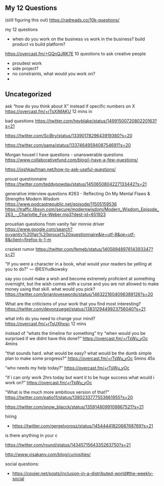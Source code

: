 
## My 12 Questions

(still figuring this out)
https://radreads.co/10k-questions/

my 12 questions
- when do you work on the business vs work in the business? build product vs build platform?


https://overcast.fm/+GQnQJRK7E 10 questions to ask creative people
- proudest work
- side project?
- no constraints, what would you work on?
- 


## Uncategorized

ask “how do you think about X” instead if specific numbers on X https://overcast.fm/+rTsXiMAKU 12 mins in


bad questions https://twitter.com/heyblake/status/1499150072080220163?s=21

https://twitter.com/SciBry/status/1339017829643919360?s=20

https://twitter.com/sama/status/1337464959408754691?s=20

Morgan housel I have questions  - unanswerable questions https://www.collaborativefund.com/blog/i-have-a-few-questions/

https://joshkaufman.net/how-to-ask-useful-questions/

proust questionnaire https://twitter.com/teddypowday/status/1450650804227133442?s=21

generative interview questions
#263 - Reflecting On My Mental Flaws & Strengths
Modern Wisdom https://www.podcastrepublic.net/episode/11505159536 https://traffic.libsyn.com/secure/modernwisdom/Modern_Wisdom_Episode_263_-_Charlotte_Fox-Weber.mp3?dest-id=651923


proustian questions from vanity fair
minnie driver
https://www.google.com/search?q=vanity%20fair%20proust%20questionnaire&ie=utf-8&oe=utf-8&client=firefox-b-1-m



craziest rumor https://twitter.com/femeb/status/1405894897614393347?s=21

"If you were a character in a book, what would your readers be yelling at you to do?"  — @ESYudkowsky

say you could make a wish and become extremely proficient at something overnight, but the wish comes with a curse and you are not allowed to make money using that skill. what would you pick?
https://twitter.com/brianloveswords/status/1463221604096389126?s=20

What are the criticisms of your work that you find most interesting? https://twitter.com/devonzuegel/status/1383129449923756040?s=21


what info do you need to change your mind?
https://overcast.fm/+rTsUXhxsc 12 mins


instead of “whats the timeline for something” try “when would you be surprised if we didnt have this done?”
https://overcast.fm/+rTsWu_yOc 4mins


“that sounds hard. what would be easy? what would be the dumb simple plan to make some progress?”
https://overcast.fm/+rTsWu_yOc 5mins 45s


“who needs my help today?” https://overcast.fm/+rTsWu_yOc


“if i can only work 2hrs today but want it to be huge success what would i work on?” https://overcast.fm/+rTsWu_yOc



"What is the much more ambitious version of that?"
https://twitter.com/patio11/status/1380233777553661955?s=20


https://twitter.com/snow_blacck/status/1359148099109867521?s=21

hiring
- https://twitter.com/gergelyorosz/status/1454444182068768769?s=21


is there anything in your c


https://twitter.com/round/status/1434571564335263750?s=21


http://www.visakanv.com/blog/curiosities/


social questions:
- https://cpojer.net/posts/inclusion-in-a-distributed-world#the-weekly-social
